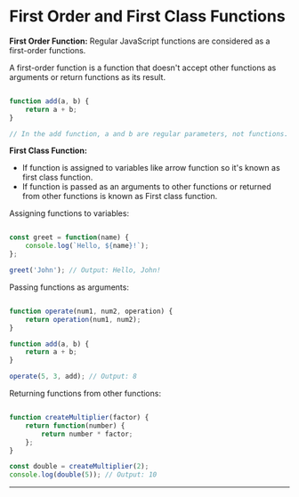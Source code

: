 # First Order and First Class Functions


**First Order Function:** Regular JavaScript functions are considered as a first-order functions.

A first-order function is a function that doesn't accept other functions as arguments or return functions as its result.


```js

function add(a, b) {
    return a + b;
}

// In the add function, a and b are regular parameters, not functions.

```

**First Class Function:**

- If function is assigned to variables like arrow function so it's known as first class function.
- If function is passed as an arguments to other functions or returned from other functions is known as First class function.


Assigning functions to variables:

```js

const greet = function(name) {
    console.log(`Hello, ${name}!`);
};

greet('John'); // Output: Hello, John!

```

Passing functions as arguments:

```js

function operate(num1, num2, operation) {
    return operation(num1, num2);
}

function add(a, b) {
    return a + b;
}

operate(5, 3, add); // Output: 8

```

Returning functions from other functions:

```js

function createMultiplier(factor) {
    return function(number) {
        return number * factor;
    };
}

const double = createMultiplier(2);
console.log(double(5)); // Output: 10

```

<hr>

